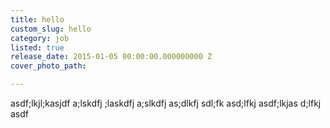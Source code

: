 ```yaml
---
title: hello
custom_slug: hello
category: job
listed: true
release_date: 2015-01-05 00:00:00.000000000 Z
cover_photo_path: 

---
```

asdf;lkjl;kasjdf a;lskdfj ;laskdfj a;slkdfj as;dlkfj sdl;fk asd;lfkj asdf;lkjas d;lfkj asdf